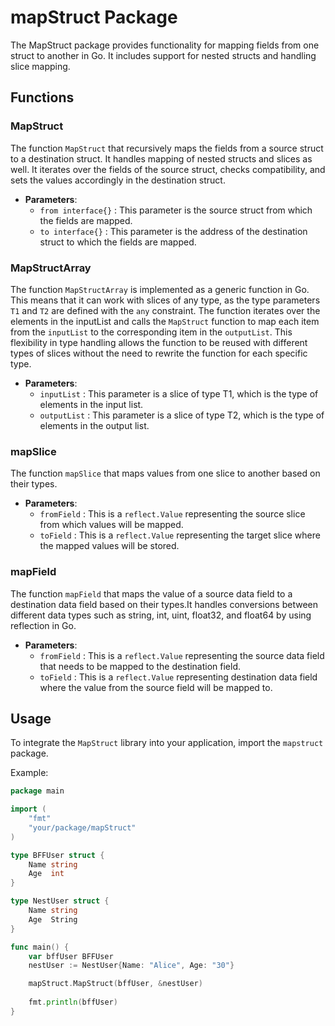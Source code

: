 # mapStruct Package

The MapStruct package provides functionality for mapping fields from one struct to another in Go. It includes support for nested structs and handling slice mapping.

## Functions

### MapStruct

The function `MapStruct` that recursively maps the fields from a source struct to a destination struct. It handles mapping of nested structs and slices as well. It iterates over the fields of the source struct, checks compatibility, and sets the values accordingly in the destination struct.

- **Parameters**: 
  - `from interface{}` : This parameter is the source struct from which the fields are mapped.
  - `to interface{}` : This parameter is the address of the destination struct to which the fields are mapped. 

### MapStructArray

The function `MapStructArray` is implemented as a generic function in Go. This means that it can work with slices of any type, as the type parameters `T1` and `T2` are defined with the `any` constraint. The function iterates over the elements in the inputList and calls the `MapStruct` function to map each item from the `inputList` to the corresponding item in the `outputList`. This flexibility in type handling allows the function to be reused with different types of slices without the need to rewrite the function for each specific type.

- **Parameters**: 
  - `inputList` : This parameter is a slice of type T1, which is the type of elements in the input list.
  - `outputList` : This parameter is a slice of type T2, which is the type of elements in the output list.


### mapSlice

 The function `mapSlice` that maps values from one slice to another based on their types.
 
- **Parameters**: 
  - `fromField` : This is a `reflect.Value` representing the source slice from which values will be mapped.
  - `toField` : This is a `reflect.Value` representing the target slice where the mapped values will be stored.

### mapField

 The function `mapField` that maps the value of a source data field to a destination data field based on their types.It handles conversions between different data types such as string, int, uint, float32, and float64 by using reflection in Go.

- **Parameters**: 
  - `fromField` : This is a `reflect.Value` representing the source data field that needs to be mapped to the destination field.
  - `toField` : This is a `reflect.Value` representing destination data field where the value from the source field will be mapped to.


## Usage

To integrate the `MapStruct` library into your application, import the `mapstruct` package.

Example:

```go
package main

import (
	"fmt"
	"your/package/mapStruct"
)

type BFFUser struct {
    Name string
    Age  int
}

type NestUser struct {
    Name string
    Age  String
}

func main() {
    var bffUser BFFUser
    nestUser := NestUser{Name: "Alice", Age: "30"}

    mapStruct.MapStruct(bffUser, &nestUser)
    
    fmt.println(bffUser)
}
